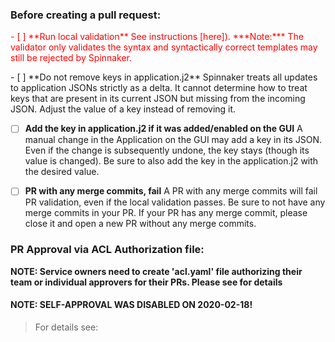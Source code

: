 ### Before creating a pull request:

<p style='color:red'>
- [ ]  **Run local validation**
See instructions [here]).  
***Note:*** The validator only validates the syntax and syntactically correct templates may still be rejected by Spinnaker.
</p>
- [ ]  **Do not remove keys in application.j2**
Spinnaker treats all updates to application JSONs strictly as a delta. It cannot determine how to treat keys that are present in its current JSON but missing from the incoming JSON.  Adjust the value of a key instead of removing it.

- [ ]  **Add the key in application.j2 if it was added/enabled on the GUI**
A manual change in the Application on the GUI may add a key in its JSON.  Even if the change is subsequently undone, the key stays (though its value is changed).  Be sure to also add the key in the application.j2 with the desired value.

- [ ]  **PR with any merge commits, fail**
A PR with any merge commits will fail PR validation, even if the local validation passes. Be sure to not have any merge commits in your PR. If your PR has any merge commit, please close it and open a new PR without any merge commits.

### PR Approval via ACL Authorization file:

**NOTE: Service owners need to create 'acl.yaml' file  authorizing their team or individual approvers for their PRs.
Please see for details**


#### NOTE: SELF-APPROVAL WAS DISABLED ON 2020-02-18!
> For details see: 

